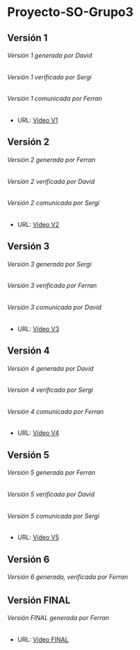 # Proyecto-SO-Grupo3

## Versión 1

###### Versión 1 generada por David
###### Versión 1 verificada por Sergi
###### Versión 1 comunicada por Ferran 
- URL: [Vídeo V1](https://www.youtube.com/watch?v=ZR2qrZJVmGo&t=175s "Video V1")

## Versión 2

###### Versión 2 generada por Ferran
###### Versión 2 verificada por David
###### Versión 2 comunicada por Sergi
- URL: [Vídeo V2](https://www.youtube.com/watch?v=aYSv9-FWPQY "Video V2")

## Versión 3

###### Versión 3 generada por Sergi
###### Versión 3 verificada por Ferran
###### Versión 3 comunicada por David
- URL: [Vídeo V3](https://www.youtube.com/watch?v=bGYGeIkSLyc "Video V3")

## Versión 4

###### Versión 4 generada por David
###### Versión 4 verificada por Sergi
###### Versión 4 comunicada por Ferran

- URL: [Vídeo V4](https://www.youtube.com/watch?v=Qg6tFdF30D4 "Video V4")

## Versión 5

###### Versión 5 generada por Ferran
###### Versión 5 verificada por David
###### Versión 5 comunicada por Sergi

- URL: [Vídeo V5](https://youtu.be/paElmf2cq4Q "Video V5")

## Versión 6

###### Versión 6 generada, verificada por Ferran

## Versión FINAL

###### Versión FINAL generada por Ferran

- URL: [Vídeo FINAL](https://youtu.be/paElmf2cq4Q "Video FINAL")


